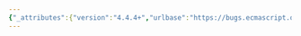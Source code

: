 ```yaml
---
{"_attributes":{"version":"4.4.4+","urlbase":"https://bugs.ecmascript.org/","maintainer":"dherman@mozilla.com"},"bug":{"bug_id":4497,"creation_ts":"2015-08-21 14:12:00 -0700","short_desc":"14.5 Class Definitions: Add \"ClassHeritage\" to note","delta_ts":"2015-08-21 14:12:04 -0700","product":"ECMA-262 Edition 6","component":"editorial issues","version":"unspecified","rep_platform":"All","op_sys":"All","bug_status":"CONFIRMED","priority":"Normal","bug_severity":"normal","everconfirmed":true,"reporter":{"uid":"andrebargull","name":"André Bargull"},"assigned_to":{"uid":"allen","name":"Allen Wirfs-Brock"},"long_desc":{"commentid":14658,"comment_count":0,"who":{"uid":"andrebargull","name":"André Bargull"},"bug_when":"2015-08-21 14:12:04 -0700","thetext":"14.5 Class Definitions\n\n\nChange Note to:\n---\nClassBody and ClassHeritage are always strict code.\n---"}}}
---
```

